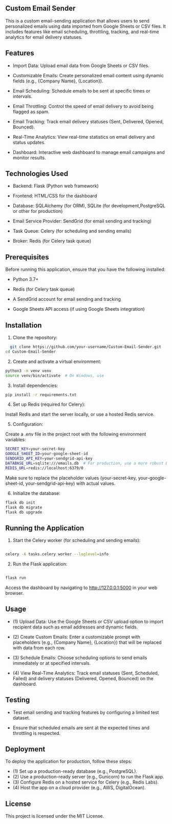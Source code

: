 
## Custom Email Sender

This is a custom email-sending application that allows users to send personalized emails using data imported from Google Sheets or CSV files. It includes features like email scheduling, throttling, tracking, and real-time analytics for email delivery statuses.
## Features

 - Import Data: Upload email data from Google Sheets or CSV files.

 - Customizable Emails: Create personalized email content using  dynamic fields (e.g., {Company Name}, {Location}).

 - Email Scheduling: Schedule emails to be sent at specific times or intervals.

 - Email Throttling: Control the speed of email delivery to avoid being flagged as spam.

 - Email Tracking: Track email delivery statuses (Sent, Delivered, Opened, Bounced).

 - Real-Time Analytics: View real-time statistics on email delivery and status updates.
    
- Dashboard: Interactive web dashboard to manage email campaigns and monitor results.
## Technologies Used
- Backend: Flask (Python web framework)

- Frontend: HTML/CSS for the dashboard

- Database: SQLAlchemy (for ORM), SQLite (for development,PostgreSQL or other for production)

- Email Service Provider: SendGrid (for email sending and tracking)

- Task Queue: Celery (for scheduling and sending emails)
    
- Broker: Redis (for Celery task queue)
## Prerequisites
Before running this application, ensure that you have the following installed:

- Python 3.7+

- Redis (for Celery task queue)

- A SendGrid account for email sending and tracking

- Google Sheets API access (if using Google Sheets integration)
## Installation
1. Clone the repository:

```bash
  git clone https://github.com/your-username/Custom-Email-Sender.git
cd Custom-Email-Sender

```
2. Create and activate a virtual environment:
```bash
python3 -m venv venv
source venv/bin/activate  # On Windows, use 

```
3. Install dependencies:
```bash
pip install -r requirements.txt


```
4. Set up Redis (required for Celery):

Install Redis and start the server locally, or use a hosted Redis service.

5. Configuration:

Create a .env file in the project root with the following environment variables:
```bash
SECRET_KEY=your-secret-key
GOOGLE_SHEET_ID=your-google-sheet-id
SENDGRID_API_KEY=your-sendgrid-api-key
DATABASE_URL=sqlite:///emails.db  # For production, use a more robust DB like PostgreSQL
REDIS_URL=redis://localhost:6379/0
```
Make sure to replace the placeholder values (your-secret-key, your-google-sheet-id, your-sendgrid-api-key) with actual values.

6. Initialize the database:
```bash
flask db init
flask db migrate
flask db upgrade
```
## Running the Application

1. Start the Celery worker (for scheduling and sending emails):

```bash

celery -A tasks.celery worker --loglevel=info

```
2. Run the Flask application:
```bash

flask run

```
Access the dashboard by navigating to http://127.0.0.1:5000 in your web browser.

## Usage

- (1) Upload Data: Use the Google Sheets or CSV upload option to import recipient data such as email addresses and dynamic fields.

- (2) Create Custom Emails: Enter a customizable prompt with placeholders (e.g., {Company Name}, {Location}) that will be replaced with data from each row.
- (3) Schedule Emails: Choose scheduling options to send emails immediately or at specified intervals.
- (4) View Real-Time Analytics: Track email statuses (Sent, Scheduled, Failed) and delivery statuses (Delivered, Opened, Bounced) on the dashboard.

## Testing
- Test email sending and tracking features by configuring a limited test dataset.

- Ensure that scheduled emails are sent at the expected times and throttling is respected.

## Deployment
To deploy the application for production, follow these steps:

-  (1) Set up a production-ready database (e.g., PostgreSQL).
- (2) Use a production-ready server (e.g., Gunicorn) to run the Flask app.
- (3) Configure Redis on a hosted service for Celery (e.g., Redis Labs).
- (4) Host the app on a cloud provider (e.g., AWS, DigitalOcean).

## License
This project is licensed under the MIT License.
    